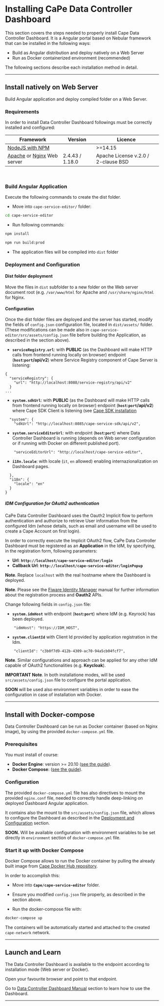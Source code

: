 # Installing CaPe Data Controller Dashboard

This section covers the steps needed to properly install Cape Data Controller Dashboard. 
It is a Angular portal based on Nebular framework that can be installed in the following ways:

-   Build as Angular distribution and deploy natively on a Web Server
-   Run as Docker containerized environment (recommended)


The following sections describe each installation method in detail.

---
## Install natively on Web Server

Build Angular application and deploy compiled folder on a Web Server.

### Requirements

In order to install Data Controller Dashboard followings must be correctly installed and
configured:

| Framework                                                                                                      | Version                | Licence                                 |
| -------------------------------------------------------------------------------------------------------------- | ---------------------- |---------------------------------------- |
| [NodeJS with NPM](https://nodejs.org/en/) |                                                                    | >=14.15                | MIT                                     |
| [Apache](https://httpd.apache.org) or [Nginx](https://nginx.org/en) Web server                                 | 2.4.43 / 1.18.0        | Apache License v.2.0 /  2-clause BSD    |

&nbsp;
### Build Angular Application

Execute the following commands to create the dist folder.

-  Move into `cape-service-editor/` folder:

```bash
cd cape-service-editor
```

- Run following commands:

```bash
npm install
```

```bash
npm run build:prod
```

- The application files will be compiled into `dist` folder



### Deployment and Configuration

#### Dist folder deployment

Move the files in `dist` subfolder to a new folder on the Web server document root (e.g. `/var/www/html` for Apache and `/usr/share/nginx/html` for Nginx.

#### Configuration

Once the dist folder files are deployed and the server has started, modify the
fields of `config.json` configuration file, located in `dist/assets/` folder.
(These modifications can be made also in `cape-service-editor/src/assets/config.json` file before building the Application, as described in the section above).


- **`serviceRegistry.url`**: with **PUBLIC** (as the Dashboard will make HTTP calls from frontend running locally on browser) endpoint (**`host`:`port`/api/v2**) where Service Registry component of Cape Server is listening:


```
{
  "serviceRegistry": {
	"url": "http://localhost:8088/service-registry/api/v2"
  }
...
```  

- **`system.sdkUrl`**: with **PUBLIC** (as the Dashboard will make HTTP calls from frontend running locally on browser) endpoint (**`host`:`port`/api/v2**) where Cape SDK Client is listening (see [Cape SDK installation](install-cape-sdk-client.md)

```  
  "system": {
    "sdkUrl": "http://localhost:8085/cape-service-sdk/api/v2",
``` 

- **`system.serviceEditorUrl`**: with endpoint (**`host`:`port`**) where Data Controller Dashboard is running (depends on Web server configuration or if running with Docker on different published port).

```   
    "serviceEditorUrl": "http://localhost/cape-service-editor",
```   

- **`i18n.locale`**: with locale (`it`, `en` allowed) enabling internazionalization on Dashboard pages. 

```
  },
  "i18n": {
    "locale": "en" 
  }
}
```

##### IDM Configuration for OAuth2 authentication

CaPe Data Controller Dashboard uses the Oauth2 Implicit flow to perform authentication and authorize to retrieve User information from the configured Idm (whose details, such as email and username will be used to create a Cape Account on first login).

In order to correctly execute the Implicit OAuth2 flow, CaPe Data Controller Dashboard must be registered as an **Application** in the IdM, by
specifying, in the registration form, following parameters:

  -   **Url**: **`http://localhost/cape-service-editor/login`** 
  -   **Callback Url**: **`http://localhost/cape-service-editor/loginPopup`**

**Note**. Replace `localhost` with the real hostname where the Dashboard is deployed.

**Note**. Please see the
[Fiware Identity Manager](https://fiware-idm.readthedocs.io/en/latest/oauth/introduction/index.html)
manual for further information about the registration process and
**Oauth2** APIs.

Change following fields in `config.json` file:

  - **`system.idmHost`** with endpoint (**`host`:`port`**) where IdM (e.g. Keyrock) has been deployed.

``` 
    "idmHost": "https://IDM_HOST",
```	

  - **`system.clientId`** with Client Id provided by application registration in the Idm.

```
    "clientId": "c3b0f7d9-412b-4309-ac70-94a5cb04fcf7",
```

**Note**. Similar configurations and approach can be applied for any other IdM capable of OAuth2 functionalities (e.g. **Keycloak**).

**IMPORTANT Note**. In both installatione modes, will be used `src/assets/config.json` file to configure the portal application.

**SOON** will be used also environment variables in order to ease the configuration in case of installation with Docker.

---
## Install with Docker-compose

Data Controller Dashboard can be run as Docker container (based on Nginx image), by using the provided `docker-compose.yml` file.

### Prerequisites

You must install of course:

   -  **Docker Engine**: version >= 20.10 ([see the guide](https://docs.docker.com/get-docker/)).
   -  **Docker Compose**: ([see the guide](https://docs.docker.com/compose/install/#install-compose)).


### Configuration

The provided `docker-compose.yml` file has also directives to mount the provided `nginx.conf` file, needed to correctly handle deep-linking on deployed Dashboard Angular application.

It contains also the mount to the `src/assets/config.json` file, which allows to configure the Dashboard as described in the [Deployment and Configuration](#deployment-and-configuration) section.

**SOON.** Will be available configuration with environment variables to be set directly in `environment` section of `docker-compose.yml` file.

### Start it up with Docker Compose

Docker Compose allows to run the Docker container by pulling the already built image from [Cape Docker Hub repository]().

In order to accomplish this:

- Move into **`Cape/cape-service-editor`** folder.
  
- Ensure you modified `config.json` file properly, as described in the section above.
	
-  Run the docker-compose file with:

```bash
docker-compose up
```

The containers will be automatically started and attached to the created `cape-network` network.

---
## Launch and Learn

The Data Controller Dashboard is available to the endpoint according to installation mode (Web server or Docker).

Open your favourite browser and point to that endpoint.

Go to [Data Controller Dashboard Manual](../dashboards/data-controller-dashboard/index.md) section to learn how to use the Dashboard.

---

